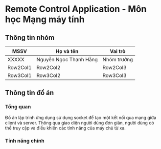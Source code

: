 # Remote Control Application - Môn học Mạng máy tính
## Thông tin nhóm
| MSSV | Họ và tên | Vai trò |
|----------|----------|----------|
| XXXXX | Nguyễn Ngọc Thanh Hằng | Nhóm trưởng |
| Row2Col1 | Row2Col2 | Row2Col3 |
| Row3Col1 | Row3Col2 | Row3Col3 |


## Thông tin đồ án
### Tổng quan
Đồ án lập trình ứng dụng sử dụng socket để tạo một kết nối qua mạng giữa client và server. 
Thông qua giao diện người dùng đơn giản, người dùng có thể truy cập và điều khiển các tính năng của máy chủ từ xa.
### Tính năng chính


